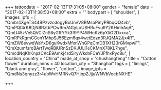 +++
tattoodate = "2017-02-13T17:31:05+08:00"
gender = "female"
date = "2017-02-13T11:38:53+08:00"
extra = ""
bodypart = [
  "shoulder",
]
images_ipfs = [  
"Qmbr4XgeTS44BPzvzo3ogyBoUnvV8RMsoPinyPRbqQQ4vb",
  "QmPQf4rK8DjN8RztbPCw9m7AGyLoUSHRuFvu9Y2KHmhAqA",
  "QmU45zVe5QVCiZcS6yGffYYk3f9YP4WHoKz6pYAG2Dxxca",
  "QmRPkRgmCGonYMhpSJ56Ezm6qx4wetEdzn3RJQMA2Jjx4R",
  "QmZW8evwdWaYxD6guKwdxMfxnWnGPqCmDB1XH23rGMvpwF",
  "QmXzumfsrqBArtTwqRBiURnSzDKJULi1eCKMnX78KL7nge",
  "QmcdNqKhKnpzCKcE9Amkj4rd5iryWkdnFCeYJFfhxPyc8u",
]
location_country = "China"
made_at_shop = "chushangfeng"
title = "Cotton flower"
duration_mins = 40
location_city = "Shanghai"
tags = [
  "linings",
  "black and gray",
  "flower",
  "cotton",
]
image_ipfs = "QmdNs3qnyzz3r4ubWvHMRNvQ7HjnpZJjjuWNVbVocbNXHE"

+++
